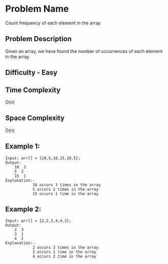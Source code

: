 # Problem Name 
Count frequency of each element in the array

## Problem Description

Given an array, we have found the number of occurrences of each element in the array. 

## Difficulty - Easy

## Time Complexity
O(n)

## Space Complexity
O(n)

## Example 1:
```
Input: arr[] = {10,5,10,15,10,5};
Output: 
    10  3
	5  2
    15  1
Explanation:-
            10 occurs 3 times in the array
            5 occurs 2 times in the array
            15 occurs 1 time in the array
```

## Example 2:
```
Input: arr[] = {2,2,3,4,4,2};
Output: 
    2  3
	3  1
    4  2
Explanation:- 
            2 occurs 3 times in the array
	        3 occurs 1 time in the array
            4 occurs 2 time in the array
```